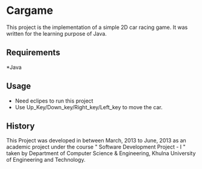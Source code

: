 # Cargame

This project is the implementation of a simple 2D car racing game. It was written for the learning purpose of Java.

## Requirements
*Java
## Usage
* Need eclipes to run this project
* Use Up_Key/Down_key/Right_key/Left_key to move the car.
## History
This Project was developed in between March, 2013 to June, 2013 as an academic project under the course " Software Development Project - I " taken by Department of Computer Science & Engineering, Khulna University of Engineering and Technology.

